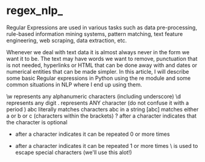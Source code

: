 # regex_nlp_


Regular Expressions are used in various tasks such as data pre-processing, rule-based information mining systems, pattern matching, text feature engineering, web scraping, data extraction, etc.

Whenever we deal with text data it is almost always never in the form we want it to be. The text may have words we want to remove, punctuation that is not needed, hyperlinks or HTML that can be done away with and dates or numerical entities that can be made simpler. In this article, I will describe some basic Regular expressions in Python using the re module and some common situations in NLP where I end up using them.


\w  represents any alphanumeric characters (including underscore)
\d  represents any digit
.   represents ANY character (do not confuse it with a period )
abc literally matches characters abc in a string
[abc] matches either a or b or c (characters within the brackets)
?   after a character indicates that the character is optional
*   after a character indicates it can be repeated 0 or more times
+   after a character indicates it can be repeated 1 or more times
\   is used to escape special characters (we'll use this alot!)
